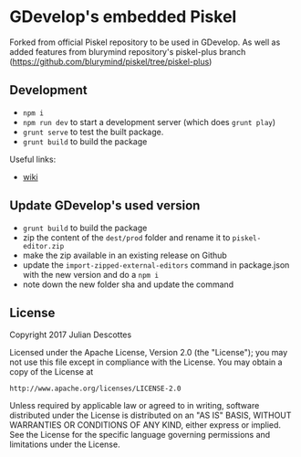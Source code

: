 # GDevelop's embedded Piskel

Forked from official Piskel repository to be used in GDevelop.
As well as added features from blurymind repository's piskel-plus branch (https://github.com/blurymind/piskel/tree/piskel-plus)

## Development

- `npm i`
- `npm run dev` to start a development server (which does `grunt play`)
- `grunt serve` to test the built package.
- `grunt build` to build the package

Useful links:

- [wiki](https://github.com/piskelapp/piskel/wiki)

## Update GDevelop's used version

- `grunt build` to build the package
- zip the content of the `dest/prod` folder and rename it to `piskel-editor.zip`
- make the zip available in an existing release on Github
- update the `import-zipped-external-editors` command in package.json with the new version and do a `npm i`
- note down the new folder sha and update the command

## License

Copyright 2017 Julian Descottes

Licensed under the Apache License, Version 2.0 (the "License");
you may not use this file except in compliance with the License.
You may obtain a copy of the License at

    http://www.apache.org/licenses/LICENSE-2.0

Unless required by applicable law or agreed to in writing, software
distributed under the License is distributed on an "AS IS" BASIS,
WITHOUT WARRANTIES OR CONDITIONS OF ANY KIND, either express or implied.
See the License for the specific language governing permissions and
limitations under the License.
